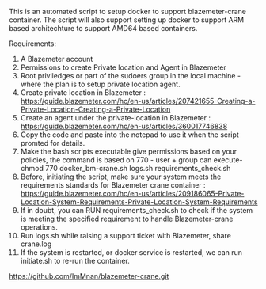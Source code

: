 This is an automated script to setup docker to support blazemeter-crane container. The script will also support setting up docker to support ARM based architechture to support AMD64 based containers. 

Requirements:
1. A Blazemeter account
2. Permissions to create Private location and Agent in Blazemeter
3. Root priviledges or part of the sudoers group in the local machine - where the plan is to setup private location agent.
4. Create private location in Blazemeter : https://guide.blazemeter.com/hc/en-us/articles/207421655-Creating-a-Private-Location-Creating-a-Private-Location
5. Create an agent under the private-location in Blazemeter : https://guide.blazemeter.com/hc/en-us/articles/360017746838
6. Copy the code and paste into the notepad to use it when the script promted for details. 
7. Make the bash scripts executable give permissions based on your policies, the command is based on 770 - user + group can execute- chmod 770 docker_bm-crane.sh logs.sh requirements_check.sh
8. Before, initiating the script, make sure your system meets the requirements standards for Blazemeter crane container : https://guide.blazemeter.com/hc/en-us/articles/209186065-Private-Location-System-Requirements-Private-Location-System-Requirements
9. If in doubt, you can RUN requirements_check.sh to check if the system is meeting the specified requirement to handle Blazemeter-crane operations.
10. Run logs.sh while raising a support ticket with Blazemeter, share crane.log
11. If the system is restarted, or docker service is restarted, we can run initiate.sh to re-run the container. 

https://github.com/ImMnan/blazemeter-crane.git